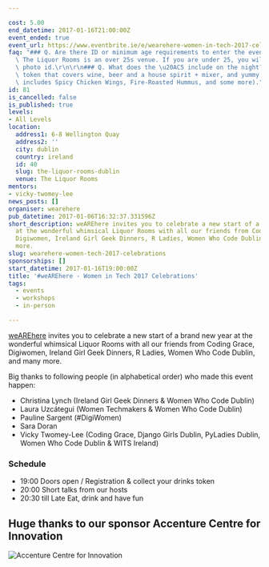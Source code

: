 ```yaml
---

cost: 5.00
end_datetime: 2017-01-16T21:00:00Z
event_ended: true
event_url: https://www.eventbrite.ie/e/wearehere-women-in-tech-2017-celebrations-tickets-29622424469
faq: "### Q. Are there ID or minimum age requirements to enter the event?\r\n**YES**;\
  \ The Liquor Rooms is an over 25s venue. If you are under 25, you will need to bring\
  \ photo id.\r\n\r\n### Q. What does the \u20AC5 include on the night?\r\nDrinks\
  \ token that covers wine, beer and a house spirit + mixer, and yummy food ( which\
  \ includes Spicy Chicken Wings, Fire-Roasted Hummus, and some more)."
id: 81
is_cancelled: false
is_published: true
levels:
- All Levels
location:
  address1: 6-8 Wellington Quay
  address2: ''
  city: dublin
  country: ireland
  id: 40
  slug: the-liquor-rooms-dublin
  venue: The Liquor Rooms
mentors:
- vicky-twomey-lee
news_posts: []
organiser: wearehere
pub_datetime: 2017-01-06T16:32:37.331596Z
short_description: weAREhere invites you to celebrate a new start of a brand new year
  at the wonderful whimsical Liquor Rooms with all our friends from Coding Grace,
  Digiwomen, Ireland Girl Geek Dinners, R Ladies, Women Who Code Dublin, and many
  more.
slug: wearehere-women-tech-2017-celebrations
sponsorships: []
start_datetime: 2017-01-16T19:00:00Z
title: '#weAREhere - Women in Tech 2017 Celebrations'
tags:
  - events
  - workshops
  - in-person

---
```


[weAREhere](https://www.facebook.com/pg/wearehere.ireland) invites you to celebrate a new start of a brand new year at the wonderful whimsical Liquor Rooms with all our friends from Coding Grace, Digiwomen, Ireland Girl Geek Dinners, R Ladies, Women Who Code Dublin, and many more.

Big thanks to following people (in alphabetical order) who made this event happen:

* Christina Lynch (Ireland Girl Geek Dinners & Women Who Code Dublin)
* Laura Uzcátegui (Women Techmakers & Women Who Code Dublin)
* Pauline Sargent (#DigiWomen)
* Sara Doran
* Vicky Twomey-Lee (Coding Grace, Django Girls Dublin, PyLadies Dublin, Women Who Code Dublin & WITS Ireland)

### Schedule
* 19:00 Doors open / Registration & collect your drinks token
* 20:00 Short talks from our hosts
* 20:30 till Late Eat, drink and have fun

## Huge thanks to our sponsor Accenture Centre for Innovation

![Accenture Centre for Innovation](https://cdn.evbuc.com/eventlogos/57374263/accenturelogowearehere.png)
